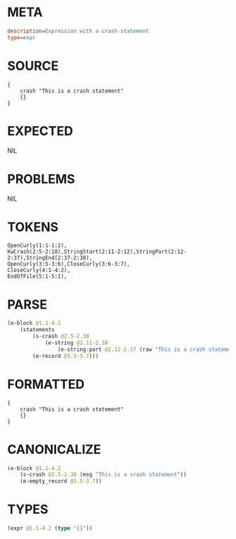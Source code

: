 # META
~~~ini
description=Expression with a crash statement
type=expr
~~~
# SOURCE
~~~roc
{
    crash "This is a crash statement"
    {}
}
~~~
# EXPECTED
NIL
# PROBLEMS
NIL
# TOKENS
~~~zig
OpenCurly(1:1-1:2),
KwCrash(2:5-2:10),StringStart(2:11-2:12),StringPart(2:12-2:37),StringEnd(2:37-2:38),
OpenCurly(3:5-3:6),CloseCurly(3:6-3:7),
CloseCurly(4:1-4:2),
EndOfFile(5:1-5:1),
~~~
# PARSE
~~~clojure
(e-block @1.1-4.2
	(statements
		(s-crash @2.5-2.38
			(e-string @2.11-2.38
				(e-string-part @2.12-2.37 (raw "This is a crash statement"))))
		(e-record @3.5-3.7)))
~~~
# FORMATTED
~~~roc
{
	crash "This is a crash statement"
	{}
}
~~~
# CANONICALIZE
~~~clojure
(e-block @1.1-4.2
	(s-crash @2.5-2.38 (msg "This is a crash statement"))
	(e-empty_record @3.5-3.7))
~~~
# TYPES
~~~clojure
(expr @1.1-4.2 (type "{}"))
~~~
